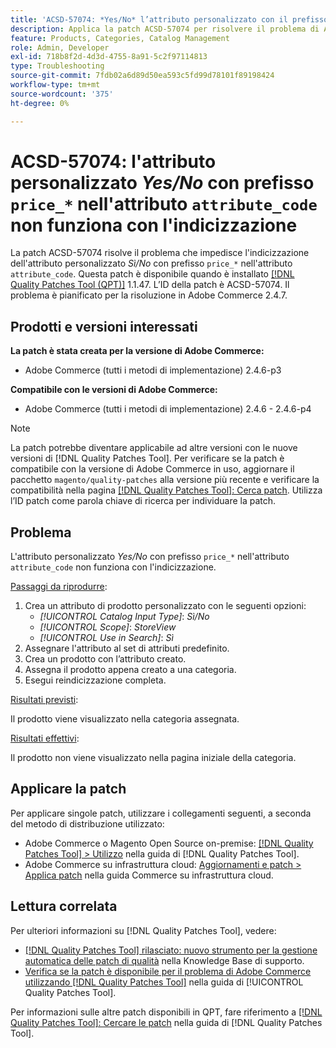 ```yaml
---
title: 'ACSD-57074: *Yes/No* l’attributo personalizzato con il prefisso "price_*" nell’attributo "attribute_code" non funziona con l’indicizzazione'
description: Applica la patch ACSD-57074 per risolvere il problema di Adobe Commerce per cui l’attributo personalizzato *Yes/No* con prefisso "price_*" nell’attributo "attribute_code" non funziona con l’indicizzazione.
feature: Products, Categories, Catalog Management
role: Admin, Developer
exl-id: 718b8f2d-4d3d-4755-8a91-5c2f97114813
type: Troubleshooting
source-git-commit: 7fdb02a6d89d50ea593c5fd99d78101f89198424
workflow-type: tm+mt
source-wordcount: '375'
ht-degree: 0%

---
```


# ACSD-57074: l&#39;attributo personalizzato *Yes/No* con prefisso `price_*` nell&#39;attributo `attribute_code` non funziona con l&#39;indicizzazione

La patch ACSD-57074 risolve il problema che impedisce l&#39;indicizzazione dell&#39;attributo personalizzato *Sì/No* con prefisso `price_*` nell&#39;attributo `attribute_code`. Questa patch è disponibile quando è installato [[!DNL Quality Patches Tool (QPT)]](https://experienceleague.adobe.com/it/docs/commerce-operations/tools/quality-patches-tool/quality-patches-tool-to-self-serve-quality-patches) 1.1.47. L’ID della patch è ACSD-57074. Il problema è pianificato per la risoluzione in Adobe Commerce 2.4.7.

## Prodotti e versioni interessati

**La patch è stata creata per la versione di Adobe Commerce:**

* Adobe Commerce (tutti i metodi di implementazione) 2.4.6-p3

**Compatibile con le versioni di Adobe Commerce:**

* Adobe Commerce (tutti i metodi di implementazione) 2.4.6 - 2.4.6-p4

>[!NOTE]
>
>La patch potrebbe diventare applicabile ad altre versioni con le nuove versioni di [!DNL Quality Patches Tool]. Per verificare se la patch è compatibile con la versione di Adobe Commerce in uso, aggiornare il pacchetto `magento/quality-patches` alla versione più recente e verificare la compatibilità nella pagina [[!DNL Quality Patches Tool]: Cerca patch](https://experienceleague.adobe.com/tools/commerce-quality-patches/index.html?lang=it). Utilizza l’ID patch come parola chiave di ricerca per individuare la patch.

## Problema

L&#39;attributo personalizzato *Yes/No* con prefisso `price_*` nell&#39;attributo `attribute_code` non funziona con l&#39;indicizzazione.

<u>Passaggi da riprodurre</u>:

1. Crea un attributo di prodotto personalizzato con le seguenti opzioni:
   * *[!UICONTROL Catalog Input Type]*: *Sì/No*
   * *[!UICONTROL Scope]*: *StoreView*
   * *[!UICONTROL Use in Search]*: *Sì*
1. Assegnare l&#39;attributo al set di attributi predefinito.
1. Crea un prodotto con l’attributo creato.
1. Assegna il prodotto appena creato a una categoria.
1. Esegui reindicizzazione completa.

<u>Risultati previsti</u>:

Il prodotto viene visualizzato nella categoria assegnata.

<u>Risultati effettivi</u>:

Il prodotto non viene visualizzato nella pagina iniziale della categoria.

## Applicare la patch

Per applicare singole patch, utilizzare i collegamenti seguenti, a seconda del metodo di distribuzione utilizzato:

* Adobe Commerce o Magento Open Source on-premise: [[!DNL Quality Patches Tool] > Utilizzo](/help/tools/quality-patches-tool/usage.md) nella guida di [!DNL Quality Patches Tool].
* Adobe Commerce su infrastruttura cloud: [Aggiornamenti e patch > Applica patch](https://experienceleague.adobe.com/docs/commerce-cloud-service/user-guide/develop/upgrade/apply-patches.html?lang=it) nella guida Commerce su infrastruttura cloud.

## Lettura correlata

Per ulteriori informazioni su [!DNL Quality Patches Tool], vedere:

* [[!DNL Quality Patches Tool] rilasciato: nuovo strumento per la gestione automatica delle patch di qualità](https://experienceleague.adobe.com/it/docs/commerce-operations/tools/quality-patches-tool/quality-patches-tool-to-self-serve-quality-patches) nella Knowledge Base di supporto.
* [Verifica se la patch è disponibile per il problema di Adobe Commerce utilizzando  [!DNL Quality Patches Tool]](/help/tools/quality-patches-tool/patches-available-in-qpt/check-patch-for-magento-issue-with-magento-quality-patches.md) nella guida di [!UICONTROL Quality Patches Tool].


Per informazioni sulle altre patch disponibili in QPT, fare riferimento a [[!DNL Quality Patches Tool]: Cercare le patch](https://experienceleague.adobe.com/tools/commerce-quality-patches/index.html?lang=it) nella guida di [!DNL Quality Patches Tool].
